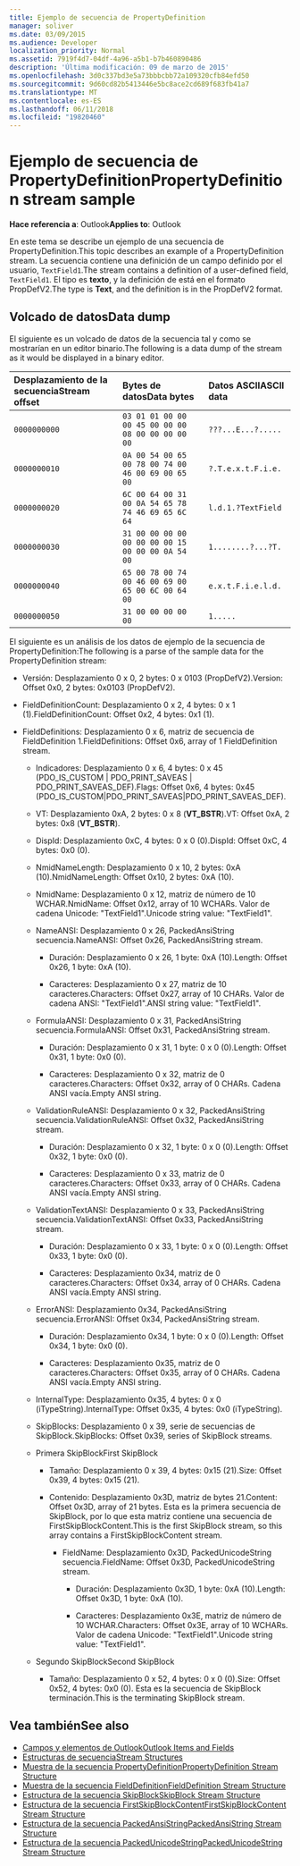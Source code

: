 ```yaml
---
title: Ejemplo de secuencia de PropertyDefinition
manager: soliver
ms.date: 03/09/2015
ms.audience: Developer
localization_priority: Normal
ms.assetid: 7919f4d7-04df-4a96-a5b1-b7b460890486
description: 'Última modificación: 09 de marzo de 2015'
ms.openlocfilehash: 3d0c337bd3e5a73bbbcbb72a109320cfb84efd50
ms.sourcegitcommit: 9d60cd82b5413446e5bc8ace2cd689f683fb41a7
ms.translationtype: MT
ms.contentlocale: es-ES
ms.lasthandoff: 06/11/2018
ms.locfileid: "19820460"
---
```

# <a name="propertydefinition-stream-sample"></a><span data-ttu-id="71153-103">Ejemplo de secuencia de PropertyDefinition</span><span class="sxs-lookup"><span data-stu-id="71153-103">PropertyDefinition stream sample</span></span>

<span data-ttu-id="71153-104">**Hace referencia a**: Outlook</span><span class="sxs-lookup"><span data-stu-id="71153-104">**Applies to**: Outlook</span></span> 
  
<span data-ttu-id="71153-105">En este tema se describe un ejemplo de una secuencia de PropertyDefinition.</span><span class="sxs-lookup"><span data-stu-id="71153-105">This topic describes an example of a PropertyDefinition stream.</span></span> <span data-ttu-id="71153-106">La secuencia contiene una definición de un campo definido por el usuario, `TextField1`.</span><span class="sxs-lookup"><span data-stu-id="71153-106">The stream contains a definition of a user-defined field,  `TextField1`.</span></span> <span data-ttu-id="71153-107">El tipo es **texto**, y la definición de está en el formato PropDefV2.</span><span class="sxs-lookup"><span data-stu-id="71153-107">The type is **Text**, and the definition is in the PropDefV2 format.</span></span>
  
## <a name="data-dump"></a><span data-ttu-id="71153-108">Volcado de datos</span><span class="sxs-lookup"><span data-stu-id="71153-108">Data dump</span></span>

<span data-ttu-id="71153-109">El siguiente es un volcado de datos de la secuencia tal y como se mostrarían en un editor binario.</span><span class="sxs-lookup"><span data-stu-id="71153-109">The following is a data dump of the stream as it would be displayed in a binary editor.</span></span>
  
|<span data-ttu-id="71153-110">Desplazamiento de la secuencia</span><span class="sxs-lookup"><span data-stu-id="71153-110">Stream offset</span></span>|<span data-ttu-id="71153-111">Bytes de datos</span><span class="sxs-lookup"><span data-stu-id="71153-111">Data bytes</span></span>|<span data-ttu-id="71153-112">Datos ASCII</span><span class="sxs-lookup"><span data-stu-id="71153-112">ASCII data</span></span>|
|:-----|:-----|:-----|
| `0000000000` <br/> | `03 01 01 00 00 00 45 00 00 00 08 00 00 00 00 00` <br/> | `???...E...?.....` <br/> |
| `0000000010` <br/> | `0A 00 54 00 65 00 78 00 74 00 46 00 69 00 65 00` <br/> | `?.T.e.x.t.F.i.e.` <br/> |
| `0000000020` <br/> | `6C 00 64 00 31 00 0A 54 65 78 74 46 69 65 6C 64` <br/> | `l.d.1.?TextField` <br/> |
| `0000000030` <br/> | `31 00 00 00 00 00 00 00 00 15 00 00 00 0A 54 00` <br/> | `1........?...?T.` <br/> |
| `0000000040` <br/> | `65 00 78 00 74 00 46 00 69 00 65 00 6C 00 64 00` <br/> | `e.x.t.F.i.e.l.d.` <br/> |
| `0000000050` <br/> | `31 00 00 00 00 00` <br/> | `1.....` <br/> |
   
<span data-ttu-id="71153-113">El siguiente es un análisis de los datos de ejemplo de la secuencia de PropertyDefinition:</span><span class="sxs-lookup"><span data-stu-id="71153-113">The following is a parse of the sample data for the PropertyDefinition stream:</span></span>
  
- <span data-ttu-id="71153-114">Versión: Desplazamiento 0 x 0, 2 bytes: 0 x 0103 (PropDefV2).</span><span class="sxs-lookup"><span data-stu-id="71153-114">Version: Offset 0x0, 2 bytes: 0x0103 (PropDefV2).</span></span>
    
- <span data-ttu-id="71153-115">FieldDefinitionCount: Desplazamiento 0 x 2, 4 bytes: 0 x 1 (1).</span><span class="sxs-lookup"><span data-stu-id="71153-115">FieldDefinitionCount: Offset 0x2, 4 bytes: 0x1 (1).</span></span>
    
- <span data-ttu-id="71153-116">FieldDefinitions: Desplazamiento 0 x 6, matriz de secuencia de FieldDefinition 1.</span><span class="sxs-lookup"><span data-stu-id="71153-116">FieldDefinitions: Offset 0x6, array of 1 FieldDefinition stream.</span></span>
    
  - <span data-ttu-id="71153-117">Indicadores: Desplazamiento 0 x 6, 4 bytes: 0 x 45 (PDO_IS_CUSTOM | PDO_PRINT_SAVEAS | PDO_PRINT_SAVEAS_DEF).</span><span class="sxs-lookup"><span data-stu-id="71153-117">Flags: Offset 0x6, 4 bytes: 0x45 (PDO_IS_CUSTOM|PDO_PRINT_SAVEAS|PDO_PRINT_SAVEAS_DEF).</span></span>
    
  - <span data-ttu-id="71153-118">VT: Desplazamiento 0xA, 2 bytes: 0 x 8 (**VT_BSTR**).</span><span class="sxs-lookup"><span data-stu-id="71153-118">VT: Offset 0xA, 2 bytes: 0x8 (**VT_BSTR**).</span></span>
    
  - <span data-ttu-id="71153-119">DispId: Desplazamiento 0xC, 4 bytes: 0 x 0 (0).</span><span class="sxs-lookup"><span data-stu-id="71153-119">DispId: Offset 0xC, 4 bytes: 0x0 (0).</span></span>
    
  - <span data-ttu-id="71153-120">NmidNameLength: Desplazamiento 0 x 10, 2 bytes: 0xA (10).</span><span class="sxs-lookup"><span data-stu-id="71153-120">NmidNameLength: Offset 0x10, 2 bytes: 0xA (10).</span></span>
    
  - <span data-ttu-id="71153-121">NmidName: Desplazamiento 0 x 12, matriz de número de 10 WCHAR.</span><span class="sxs-lookup"><span data-stu-id="71153-121">NmidName: Offset 0x12, array of 10 WCHARs.</span></span> <span data-ttu-id="71153-122">Valor de cadena Unicode: "TextField1".</span><span class="sxs-lookup"><span data-stu-id="71153-122">Unicode string value: "TextField1".</span></span>
    
  - <span data-ttu-id="71153-123">NameANSI: Desplazamiento 0 x 26, PackedAnsiString secuencia.</span><span class="sxs-lookup"><span data-stu-id="71153-123">NameANSI: Offset 0x26, PackedAnsiString stream.</span></span>
    
    - <span data-ttu-id="71153-124">Duración: Desplazamiento 0 x 26, 1 byte: 0xA (10).</span><span class="sxs-lookup"><span data-stu-id="71153-124">Length: Offset 0x26, 1 byte: 0xA (10).</span></span>
      
    - <span data-ttu-id="71153-125">Caracteres: Desplazamiento 0 x 27, matriz de 10 caracteres.</span><span class="sxs-lookup"><span data-stu-id="71153-125">Characters: Offset 0x27, array of 10 CHARs.</span></span> <span data-ttu-id="71153-126">Valor de cadena ANSI: "TextField1".</span><span class="sxs-lookup"><span data-stu-id="71153-126">ANSI string value: "TextField1".</span></span>
    
  - <span data-ttu-id="71153-127">FormulaANSI: Desplazamiento 0 x 31, PackedAnsiString secuencia.</span><span class="sxs-lookup"><span data-stu-id="71153-127">FormulaANSI: Offset 0x31, PackedAnsiString stream.</span></span>
    
    - <span data-ttu-id="71153-128">Duración: Desplazamiento 0 x 31, 1 byte: 0 x 0 (0).</span><span class="sxs-lookup"><span data-stu-id="71153-128">Length: Offset 0x31, 1 byte: 0x0 (0).</span></span>
      
    - <span data-ttu-id="71153-129">Caracteres: Desplazamiento 0 x 32, matriz de 0 caracteres.</span><span class="sxs-lookup"><span data-stu-id="71153-129">Characters: Offset 0x32, array of 0 CHARs.</span></span> <span data-ttu-id="71153-130">Cadena ANSI vacía.</span><span class="sxs-lookup"><span data-stu-id="71153-130">Empty ANSI string.</span></span>
    
  - <span data-ttu-id="71153-131">ValidationRuleANSI: Desplazamiento 0 x 32, PackedAnsiString secuencia.</span><span class="sxs-lookup"><span data-stu-id="71153-131">ValidationRuleANSI: Offset 0x32, PackedAnsiString stream.</span></span>
    
    - <span data-ttu-id="71153-132">Duración: Desplazamiento 0 x 32, 1 byte: 0 x 0 (0).</span><span class="sxs-lookup"><span data-stu-id="71153-132">Length: Offset 0x32, 1 byte: 0x0 (0).</span></span>
      
    - <span data-ttu-id="71153-133">Caracteres: Desplazamiento 0 x 33, matriz de 0 caracteres.</span><span class="sxs-lookup"><span data-stu-id="71153-133">Characters: Offset 0x33, array of 0 CHARs.</span></span> <span data-ttu-id="71153-134">Cadena ANSI vacía.</span><span class="sxs-lookup"><span data-stu-id="71153-134">Empty ANSI string.</span></span>
    
  - <span data-ttu-id="71153-135">ValidationTextANSI: Desplazamiento 0 x 33, PackedAnsiString secuencia.</span><span class="sxs-lookup"><span data-stu-id="71153-135">ValidationTextANSI: Offset 0x33, PackedAnsiString stream.</span></span>
    
    - <span data-ttu-id="71153-136">Duración: Desplazamiento 0 x 33, 1 byte: 0 x 0 (0).</span><span class="sxs-lookup"><span data-stu-id="71153-136">Length: Offset 0x33, 1 byte: 0x0 (0).</span></span>
      
    - <span data-ttu-id="71153-137">Caracteres: Desplazamiento 0x34, matriz de 0 caracteres.</span><span class="sxs-lookup"><span data-stu-id="71153-137">Characters: Offset 0x34, array of 0 CHARs.</span></span> <span data-ttu-id="71153-138">Cadena ANSI vacía.</span><span class="sxs-lookup"><span data-stu-id="71153-138">Empty ANSI string.</span></span>
    
  - <span data-ttu-id="71153-139">ErrorANSI: Desplazamiento 0x34, PackedAnsiString secuencia.</span><span class="sxs-lookup"><span data-stu-id="71153-139">ErrorANSI: Offset 0x34, PackedAnsiString stream.</span></span>
    
    - <span data-ttu-id="71153-140">Duración: Desplazamiento 0x34, 1 byte: 0 x 0 (0).</span><span class="sxs-lookup"><span data-stu-id="71153-140">Length: Offset 0x34, 1 byte: 0x0 (0).</span></span>
      
    - <span data-ttu-id="71153-141">Caracteres: Desplazamiento 0x35, matriz de 0 caracteres.</span><span class="sxs-lookup"><span data-stu-id="71153-141">Characters: Offset 0x35, array of 0 CHARs.</span></span> <span data-ttu-id="71153-142">Cadena ANSI vacía.</span><span class="sxs-lookup"><span data-stu-id="71153-142">Empty ANSI string.</span></span>
    
  - <span data-ttu-id="71153-143">InternalType: Desplazamiento 0x35, 4 bytes: 0 x 0 (iTypeString).</span><span class="sxs-lookup"><span data-stu-id="71153-143">InternalType: Offset 0x35, 4 bytes: 0x0 (iTypeString).</span></span>
    
  - <span data-ttu-id="71153-144">SkipBlocks: Desplazamiento 0 x 39, serie de secuencias de SkipBlock.</span><span class="sxs-lookup"><span data-stu-id="71153-144">SkipBlocks: Offset 0x39, series of SkipBlock streams.</span></span>
    
  - <span data-ttu-id="71153-145">Primera SkipBlock</span><span class="sxs-lookup"><span data-stu-id="71153-145">First SkipBlock</span></span>
    
    - <span data-ttu-id="71153-146">Tamaño: Desplazamiento 0 x 39, 4 bytes: 0x15 (21).</span><span class="sxs-lookup"><span data-stu-id="71153-146">Size: Offset 0x39, 4 bytes: 0x15 (21).</span></span>
      
    - <span data-ttu-id="71153-147">Contenido: Desplazamiento 0x3D, matriz de bytes 21.</span><span class="sxs-lookup"><span data-stu-id="71153-147">Content: Offset 0x3D, array of 21 bytes.</span></span> <span data-ttu-id="71153-148">Esta es la primera secuencia de SkipBlock, por lo que esta matriz contiene una secuencia de FirstSkipBlockContent.</span><span class="sxs-lookup"><span data-stu-id="71153-148">This is the first SkipBlock stream, so this array contains a FirstSkipBlockContent stream.</span></span>
      
      - <span data-ttu-id="71153-149">FieldName: Desplazamiento 0x3D, PackedUnicodeString secuencia.</span><span class="sxs-lookup"><span data-stu-id="71153-149">FieldName: Offset 0x3D, PackedUnicodeString stream.</span></span>
        
        - <span data-ttu-id="71153-150">Duración: Desplazamiento 0x3D, 1 byte: 0xA (10).</span><span class="sxs-lookup"><span data-stu-id="71153-150">Length: Offset 0x3D, 1 byte: 0xA (10).</span></span>
          
        - <span data-ttu-id="71153-151">Caracteres: Desplazamiento 0x3E, matriz de número de 10 WCHAR.</span><span class="sxs-lookup"><span data-stu-id="71153-151">Characters: Offset 0x3E, array of 10 WCHARs.</span></span> <span data-ttu-id="71153-152">Valor de cadena Unicode: "TextField1".</span><span class="sxs-lookup"><span data-stu-id="71153-152">Unicode string value: "TextField1".</span></span>
    
  - <span data-ttu-id="71153-153">Segundo SkipBlock</span><span class="sxs-lookup"><span data-stu-id="71153-153">Second SkipBlock</span></span>
    
    - <span data-ttu-id="71153-154">Tamaño: Desplazamiento 0 x 52, 4 bytes: 0 x 0 (0).</span><span class="sxs-lookup"><span data-stu-id="71153-154">Size: Offset 0x52, 4 bytes: 0x0 (0).</span></span> <span data-ttu-id="71153-155">Esta es la secuencia de SkipBlock terminación.</span><span class="sxs-lookup"><span data-stu-id="71153-155">This is the terminating SkipBlock stream.</span></span>
    
## <a name="see-also"></a><span data-ttu-id="71153-156">Vea también</span><span class="sxs-lookup"><span data-stu-id="71153-156">See also</span></span>

- [<span data-ttu-id="71153-157">Campos y elementos de Outlook</span><span class="sxs-lookup"><span data-stu-id="71153-157">Outlook Items and Fields</span></span>](outlook-items-and-fields.md)
- [<span data-ttu-id="71153-158">Estructuras de secuencia</span><span class="sxs-lookup"><span data-stu-id="71153-158">Stream Structures</span></span>](stream-structures.md)
- [<span data-ttu-id="71153-159">Muestra de la secuencia PropertyDefinition</span><span class="sxs-lookup"><span data-stu-id="71153-159">PropertyDefinition Stream Structure</span></span>](propertydefinition-stream-structure.md)
- [<span data-ttu-id="71153-160">Muestra de la secuencia FieldDefinition</span><span class="sxs-lookup"><span data-stu-id="71153-160">FieldDefinition Stream Structure</span></span>](fielddefinition-stream-structure.md)
- [<span data-ttu-id="71153-161">Estructura de la secuencia SkipBlock</span><span class="sxs-lookup"><span data-stu-id="71153-161">SkipBlock Stream Structure</span></span>](skipblock-stream-structure.md)
- [<span data-ttu-id="71153-162">Estructura de la secuencia FirstSkipBlockContent</span><span class="sxs-lookup"><span data-stu-id="71153-162">FirstSkipBlockContent Stream Structure</span></span>](firstskipblockcontent-stream-structure.md)
- [<span data-ttu-id="71153-163">Estructura de la secuencia PackedAnsiString</span><span class="sxs-lookup"><span data-stu-id="71153-163">PackedAnsiString Stream Structure</span></span>](packedansistring-stream-structure.md)
- [<span data-ttu-id="71153-164">Estructura de la secuencia PackedUnicodeString</span><span class="sxs-lookup"><span data-stu-id="71153-164">PackedUnicodeString Stream Structure</span></span>](packedunicodestring-stream-structure.md)

